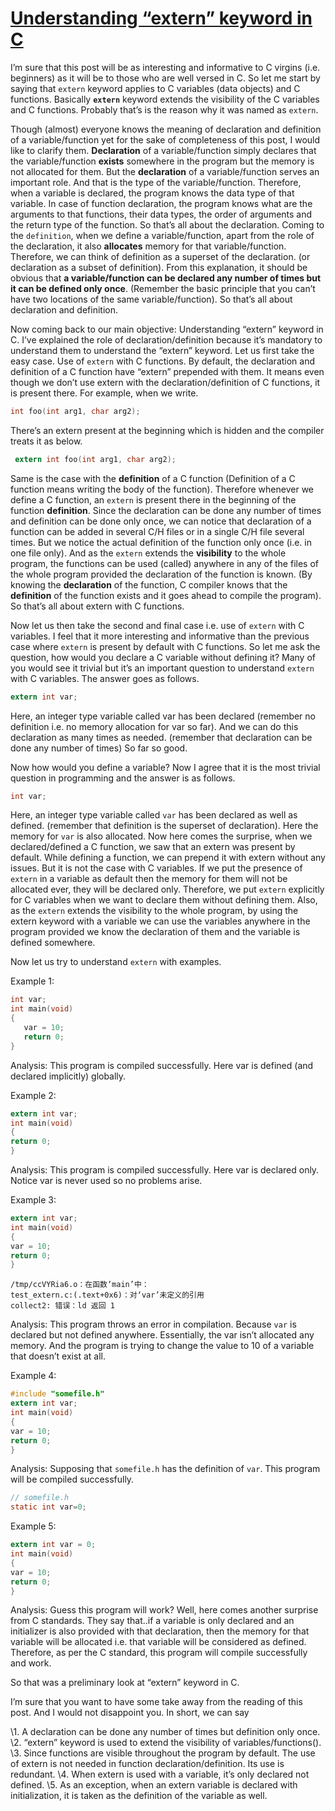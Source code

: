# [Understanding “extern” keyword in C](https://www.geeksforgeeks.org/understanding-extern-keyword-in-c/)

I’m sure that this post will be as interesting and informative to C virgins (i.e. beginners) as it will be to those who are well versed in C. So let me start by saying that `extern` keyword applies to C variables (data objects) and C functions. Basically **`extern`** keyword extends the visibility of the C variables and C functions. Probably that’s is the reason why it was named as `extern`.

Though (almost) everyone knows the meaning of declaration and definition of a variable/function yet for the sake of completeness of this post, I would like to clarify them. **Declaration** of a variable/function simply declares that the variable/function **exists** somewhere in the program but the memory is not allocated for them. But the **declaration** of a variable/function serves an important role. And that is the type of the variable/function. Therefore, when a variable is declared, the program knows the data type of that variable. In case of function declaration, the program knows what are the arguments to that functions, their data types, the order of arguments and the return type of the function. So that’s all about the declaration. Coming to the `definition`, when we define a variable/function, apart from the role of the declaration, it also **allocates** memory for that variable/function. Therefore, we can think of definition as a superset of the declaration. (or declaration as a subset of definition). From this explanation, it should be obvious that **a variable/function can be declared any number of times but it can be defined only once**. (Remember the basic principle that you can’t have two locations of the same variable/function). So that’s all about declaration and definition.

Now coming back to our main objective: Understanding “extern” keyword in C. I’ve explained the role of declaration/definition because it’s mandatory to understand them to understand the “extern” keyword. Let us first take the easy case. Use of `extern` with C functions. By default, the declaration and definition of a C function have “extern” prepended with them. It means even though we don’t use extern with the declaration/definition of C functions, it is present there. For example, when we write.

```C
int foo(int arg1, char arg2);
```

There’s an extern present at the beginning which is hidden and the compiler treats it as below.

```C
 extern int foo(int arg1, char arg2);
```

Same is the case with the **definition** of a C function (Definition of a C function means writing the body of the function). Therefore whenever we define a C function, an `extern` is present there in the beginning of the function **definition**. Since the declaration can be done any number of times and definition can be done only once, we can notice that declaration of a function can be added in several C/H files or in a single C/H file several times. But we notice the actual definition of the function only once (i.e. in one file only). And as the `extern` extends the **visibility** to the whole program, the functions can be used (called) anywhere in any of the files of the whole program provided the declaration of the function is known. (By knowing the **declaration** of the function, C compiler knows that the **definition** of the function exists and it goes ahead to compile the program). So that’s all about extern with C functions.

Now let us then take the second and final case i.e. use of `extern` with C variables. I feel that it more interesting and informative than the previous case where `extern` is present by default with C functions. So let me ask the question, how would you declare a C variable without defining it? Many of you would see it trivial but it’s an important question to understand `extern` with C variables. The answer goes as follows.

```C
extern int var;
```

Here, an integer type variable called var has been declared (remember no definition i.e. no memory allocation for var so far). And we can do this declaration as many times as needed. (remember that declaration can be done any number of times) So far so good. 

Now how would you define a variable? Now I agree that it is the most trivial question in programming and the answer is as follows.

```c
int var;
```

Here, an integer type variable called `var` has been declared as well as defined. (remember that definition is the superset of declaration). Here the memory for `var` is also allocated. Now here comes the surprise, when we declared/defined a C function, we saw that an extern was present by default. While defining a function, we can prepend it with extern without any issues. But it is not the case with C variables. If we put the presence of `extern` in a variable as default then the memory for them will not be allocated ever, they will be declared only. Therefore, we put `extern` explicitly for C variables when we want to declare them without defining them. Also, as the `extern` extends the visibility to the whole program, by using the extern keyword with a variable we can use the variables anywhere in the program provided we know the declaration of them and the variable is defined somewhere.

Now let us try to understand `extern` with examples.

Example 1:

```c
int var; 
int main(void) 
{ 
   var = 10; 
   return 0; 
} 
```

Analysis: This program is compiled successfully. Here var is defined (and declared implicitly) globally.

Example 2:

```c
extern int var; 
int main(void) 
{ 
return 0; 
} 

```





Analysis: This program is compiled successfully. Here var is declared only. Notice var is never used so no problems arise.

Example 3:

```c
extern int var; 
int main(void) 
{ 
var = 10; 
return 0; 
} 

```

```
/tmp/ccVYRia6.o：在函数‘main’中：
test_extern.c:(.text+0x6)：对‘var’未定义的引用
collect2: 错误：ld 返回 1

```

Analysis: This program throws an error in compilation. Because `var` is declared but not defined anywhere. Essentially, the var isn’t allocated any memory. And the program is trying to change the value to 10 of a variable that doesn’t exist at all.

Example 4:

```c
#include "somefile.h" 
extern int var; 
int main(void) 
{ 
var = 10; 
return 0; 
} 

```

Analysis: Supposing that `somefile.h` has the definition of `var`. This program will be compiled successfully.

```c
// somefile.h
static int var=0;
```

Example 5:

```c
extern int var = 0; 
int main(void) 
{ 
var = 10; 
return 0; 
} 

```

Analysis: Guess this program will work? Well, here comes another surprise from C standards. They say that..if a variable is only declared and an initializer is also provided with that declaration, then the memory for that variable will be allocated i.e. that variable will be considered as defined. Therefore, as per the C standard, this program will compile successfully and work.

So that was a preliminary look at “extern” keyword in C.

I’m sure that you want to have some take away from the reading of this post. And I would not disappoint you. 
In short, we can say

\1. A declaration can be done any number of times but definition only once.
\2. “extern” keyword is used to extend the visibility of variables/functions().
\3. Since functions are visible throughout the program by default. The use of extern is not needed in function declaration/definition. Its use is redundant.
\4. When extern is used with a variable, it’s only declared not defined.
\5. As an exception, when an extern variable is declared with initialization, it is taken as the definition of the variable as well.